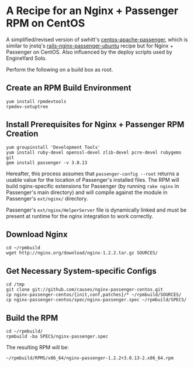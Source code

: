 # A Recipe for an Nginx + Passenger RPM on CentOS

A simplified/revised version of swhitt's [centos-apache-passenger][cap], which
is similar to jnstq's [rails-nginx-passenger-ubuntu][rnpu] recipe but for
Nginx + Passenger on CentOS. Also influenced by the deploy scripts used by
EngineYard Solo.

  [cap]: http://github.com/swhitt/centos-apache-passenger
  [rnpu]: http://github.com/jnstq/rails-nginx-passenger-ubuntu

Perform the following on a build box as root.

## Create an RPM Build Environment
    yum install rpmdevtools
    rpmdev-setuptree

## Install Prerequisites for Nginx + Passenger RPM Creation
    yum groupinstall 'Development Tools'
    yum install ruby-devel openssl-devel zlib-devel pcre-devel rubygems git
    gem install passenger -v 3.0.13

Hereafter, this process assumes that `passenger-config --root` returns a
usable value for the location of Passenger's installed files. The RPM will
build nginx-specific extensions for Passenger (by running `rake nginx` in
Passenger's main directory) and will compile against the module in Passenger's
`ext/nginx/` directory.

Passenger's `ext/nginx/HelperServer` file is dynamically linked and must be
present at runtime for the nginx integration to work correctly.

## Download Nginx
    cd ~/rpmbuild
    wget http://nginx.org/download/nginx-1.2.2.tar.gz SOURCES/

## Get Necessary System-specific Configs
    cd /tmp
    git clone git://github.com/causes/nginx-passenger-centos.git
    cp nginx-passenger-centos/{init,conf,patches}/* ~/rpmbuild/SOURCES/
    cp nginx-passenger-centos/spec/nginx-passenger.spec ~/rpmbuild/SPECS/

## Build the RPM
    cd ~/rpmbuild/
    rpmbuild -ba SPECS/nginx-passenger.spec

The resulting RPM will be:

    ~/rpmbuild/RPMS/x86_64/nginx-passenger-1.2.2+3.0.13-2.x86_64.rpm
